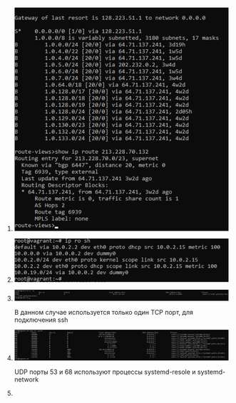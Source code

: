 1.  ![screenshot](https://github.com/gorinich666/netology.devops/blob/main/3.8.1.png?raw=true)

2.  ![screenshot](https://github.com/gorinich666/netology.devops/blob/main/3.8.2.png?raw=true)

3.  ![screenshot](https://github.com/gorinich666/netology.devops/blob/main/3.8.3.png?raw=true)

    В данном случае используется только один TCP порт, для подключения ssh
    
4.  ![screenshot](https://github.com/gorinich666/netology.devops/blob/main/3.8.4.png?raw=true)
    
    UDP порты 53 и 68 используют процессы systemd-resole и systemd-network
5.
